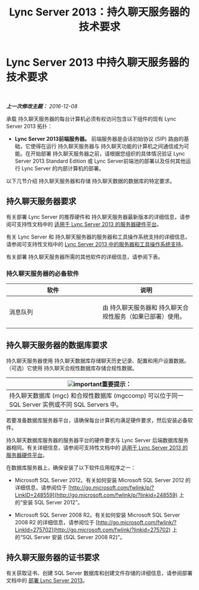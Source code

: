 ﻿---
title: Lync Server 2013：持久聊天服务器的技术要求
TOCTitle: 持久聊天服务器的技术要求
ms:assetid: 692b7d99-1bc9-4c99-a050-2bc2be8688b2
ms:mtpsurl: https://technet.microsoft.com/zh-cn/library/Gg398495(v=OCS.15)
ms:contentKeyID: 49313119
ms.date: 07/21/2017
mtps_version: v=OCS.15
ms.translationtype: HT
---

# Lync Server 2013 中持久聊天服务器的技术要求

 

_**上一次修改主题：** 2016-12-08_

承载 持久聊天服务器的每台计算机必须有权访问包含以下组件的现有 Lync Server 2013 拓扑：

  - **Lync Server 2013前端服务器。** 前端服务器是会话初始协议 (SIP) 路由的基础，它使得在运行 持久聊天服务器与 持久聊天功能的计算机之间通信成为可能。在开始部署 持久聊天服务器之前，请根据您组织的具体情况验证 Lync Server 2013 Standard Edition 或 Lync Server前端池的部署以及任何其他运行 Lync Server 的内部计算机的部署。

以下几节介绍 持久聊天服务器和存储 持久聊天数据的数据库的特定要求。

## 持久聊天服务器要求

有关部署 Lync Server 的推荐硬件和 持久聊天服务器最新版本的详细信息，请参阅可支持性文档中的 [适用于 Lync Server 2013 的服务器硬件平台](lync-server-2013-server-hardware-platforms.md)。

有关 Lync Server 和 持久聊天服务器的服务器和工具操作系统支持的详细信息，请参阅可支持性文档中的 [Lync Server 2013 中的服务器和工具操作系统支持](lync-server-2013-server-and-tools-operating-system-support.md)。

有关部署 持久聊天服务器所需的其他软件的详细信息，请参阅下表。

### 持久聊天服务器的必备软件

<table>
<colgroup>
<col style="width: 50%" />
<col style="width: 50%" />
</colgroup>
<thead>
<tr class="header">
<th>软件</th>
<th>说明</th>
</tr>
</thead>
<tbody>
<tr class="odd">
<td><p>消息队列</p></td>
<td><p>由 持久聊天服务器和 持久聊天合规性服务（如果已部署）使用。</p></td>
</tr>
</tbody>
</table>


## 持久聊天服务器的数据库要求

持久聊天服务器使用 持久聊天数据库存储聊天历史记录、配置和用户设置数据。（可选）它使用 持久聊天合规性数据库存储合规性数据。

<table>
<thead>
<tr class="header">
<th><img src="images/Gg398794.important(OCS.15).gif" title="important" alt="important" />重要提示：</th>
</tr>
</thead>
<tbody>
<tr class="odd">
<td>持久聊天数据库 (mgc) 和合规性数据库 (mgccomp) 可以位于同一 SQL Server 实例或不同 SQL Servers 中。</td>
</tr>
</tbody>
</table>


若要准备数据库服务器平台，请确保每台计算机均满足硬件要求，然后安装必备软件。

持久聊天数据库服务器的服务器平台的硬件要求与 Lync Server 后端数据库服务器相同。有关详细信息，请参阅可支持性文档中的 [适用于 Lync Server 2013 的服务器硬件平台](lync-server-2013-server-hardware-platforms.md)。

在数据库服务器上，确保安装了以下软件应用程序之一：

  - Microsoft SQL Server 2012。有关如何安装 Microsoft SQL Server 2012 的详细信息，请参阅位于 [http://go.microsoft.com/fwlink/p/?LinkID=248559](http://go.microsoft.com/fwlink/p/?linkid=248559) 上的“安装 SQL Server 2012”。

  - Microsoft SQL Server 2008 R2。有关如何安装 Microsoft SQL Server 2008 R2 的详细信息，请参阅位于 [http://go.microsoft.com/fwlink/?LinkId=275702](http://go.microsoft.com/fwlink/?linkid=275702) 上的“SQL Server 安装 (SQL Server 2008 R2)”。

## 持久聊天服务器的证书要求

有关获取证书、创建 SQL Server 数据库和创建文件存储的详细信息，请参阅部署文档中的 [部署 Lync Server 2013](lync-server-2013-deploying-lync-server.md)。

